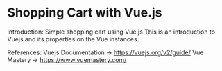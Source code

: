 # Shopping Cart with Vue.js

Introduction:
Simple shopping cart using Vue.js
This is an introduction to Vuejs and its properties on the Vue instances.

References: 
Vuejs Documentation -> https://vuejs.org/v2/guide/
Vue Mastery -> https://www.vuemastery.com/



